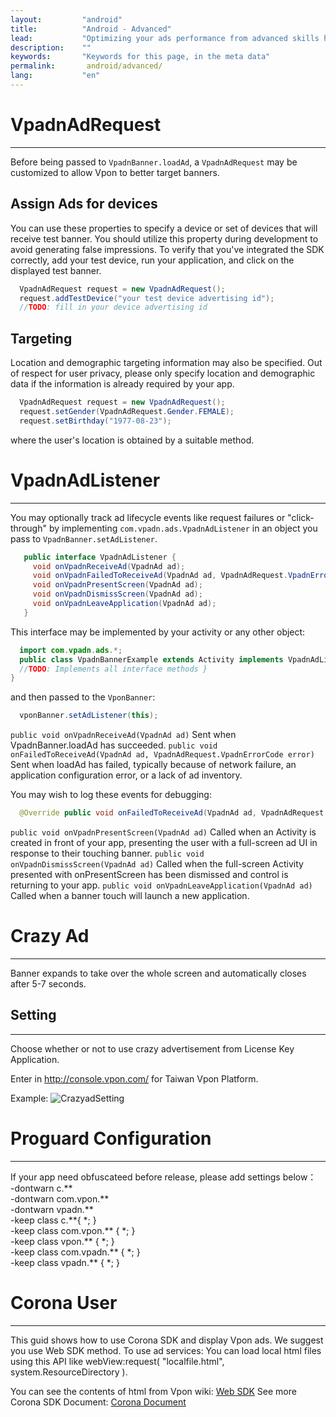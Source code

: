 ```yaml
---
layout:         "android"
title:          "Android - Advanced"
lead:           "Optimizing your ads performance from advanced skills here."
description:    ""
keywords:       "Keywords for this page, in the meta data"
permalink:       android/advanced/
lang:           "en"
---
```

# VpadnAdRequest
  -----------------------------
Before being passed to `VpadnBanner.loadAd`, a `VpadnAdRequest` may be customized to allow Vpon to better target banners.

## Assign Ads for devices

You can use these properties to specify a device or set of devices that will receive test banner.
You should utilize this property during development to avoid generating false impressions.
To verify that you've integrated the SDK correctly, add your test device, run your application, and click on the displayed test banner.

```java
  VpadnAdRequest request = new VpadnAdRequest();
  request.addTestDevice("your test device advertising id");
  //TODO: fill in your device advertising id
```

## Targeting

Location and demographic targeting information may also be specified. Out of respect for user privacy, please only specify location and demographic data if the information is already required by your app.

```java
  VpadnAdRequest request = new VpadnAdRequest();
  request.setGender(VpadnAdRequest.Gender.FEMALE);
  request.setBirthday("1977-08-23");
```
where the user's location is obtained by a suitable method.


# VpadnAdListener
---

You may optionally track ad lifecycle events like request failures or "click-through" by implementing `com.vpadn.ads.VpadnAdListener` in an object you pass to `VpadnBanner.setAdListener`.

```java
   public interface VpadnAdListener {
     void onVpadnReceiveAd(VpadnAd ad);
     void onVpadnFailedToReceiveAd(VpadnAd ad, VpadnAdRequest.VpadnErrorCode errorCode);
     void onVpadnPresentScreen(VpadnAd ad);
     void onVpadnDismissScreen(VpadnAd ad);
     void onVpadnLeaveApplication(VpadnAd ad);
   }
```

This interface may be implemented by your activity or any other object:

```java
  import com.vpadn.ads.*;
  public class VpadnBannerExample extends Activity implements VpadnAdListener {
  //TODO: Implements all interface methods }
}
```

and then passed to the `VponBanner`:

```java
  vponBanner.setAdListener(this);
```

`public void onVpadnReceiveAd(VpadnAd ad)`
  Sent when VpadnBanner.loadAd has succeeded.
`public void onFailedToReceiveAd(VpadnAd ad, VpadnAdRequest.VpadnErrorCode error)`
  Sent when loadAd has failed, typically because of network failure, an application configuration error, or a lack of ad inventory.

  You may wish to log these events for debugging:


```java
  @Override public void onFailedToReceiveAd(VpadnAd ad, VpadnAdRequest.VpadnErrorCode errorCode) { Log.d(MY_LOG_TAG, "failed to receive ad (" + errorCode + ")"); }
```

`public void onVpadnPresentScreen(VpadnAd ad)`
   Called when an Activity is created in front of your app, presenting the user with a full-screen ad UI in response to their touching banner.
`public void onVpadnDismissScreen(VpadnAd ad)`
   Called when the full-screen Activity presented with onPresentScreen has been dismissed and control is returning to your app.
`public void onVpadnLeaveApplication(VpadnAd ad)`
   Called when a banner touch will launch a new application.



# Crazy Ad
---
Banner expands to take over the whole screen and automatically closes after 5-7 seconds.
<img src="{{site.imgurl}}/Crazyad.png" alt="" class="width-300" />


## Setting
---
Choose whether or not to use crazy advertisement from License Key Application.

Enter in <http://console.vpon.com/> for Taiwan Vpon Platform.

Example:
![CrazyadSetting]


# Proguard Configuration
---
If your app need obfuscateed before release, please add settings below：<br>
-dontwarn c.\*\* <br>
-dontwarn com.vpon.\*\* <br>
-dontwarn vpadn.\*\* <br>
-keep class c.\*\*{ \*; } <br>
-keep class com.vpon.\*\* { \*; } <br>
-keep class vpon.\*\* { \*; } <br>
-keep class com.vpadn.\*\* { \*; } <br>
-keep class vpadn.\*\* { \*; } <br>


# Corona User
---
This guid shows how to use Corona SDK and display Vpon ads. We suggest you use Web SDK method. To use ad services:
You can load local html files using this API like webView:request( "localfile.html", system.ResourceDirectory ).

You can see the contents of html from Vpon wiki: [Web SDK]
See more Corona SDK Document: [Corona Document]





[CrazyadSetting]: {{site.imgurl}}/CrazyadSetting_En.png
[Web SDK]: {{site.baseurl}}/web/
[Corona Document]: http://docs.coronalabs.com/api/library/native/newWebView.html
